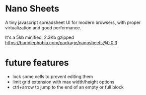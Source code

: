 # Nano Sheets

A tiny javascript spreadsheet UI for modern browsers, with proper virtualization and good performance.

It's a 5kb minified, 2.3Kb gzipped
https://bundlephobia.com/package/nanosheets@0.0.3



# future features
- lock some cells to prevent editing them 
- limit grid extension with max width/height options
- ctrl+arrow to jump to the end of an empty or full block
